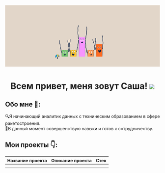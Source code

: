 <h1 align="center">
<img src="https://github.com/alexander-shlykov/alexander-shlykov/blob/main/assets/Header-1.gif" height="200"/></h1>
<h1 align="center">Всем привет, меня зовут Саша!  
<img src="https://github.com/blackcater/blackcater/raw/main/images/Hi.gif" height="32"/></h1>

## Обо мне :information_desk_person::  
:mag:Я начинающий аналитик данных с техническим образованием в сфере ракетостроения.  
:rocket:В данный момент совершенствую навыки и готов к сотрудничеству.  
## Мои проекты :point_down::
|Название проекта|Описание проекта|Стек|
|-----------|-----------|-----------|
||||
||||
